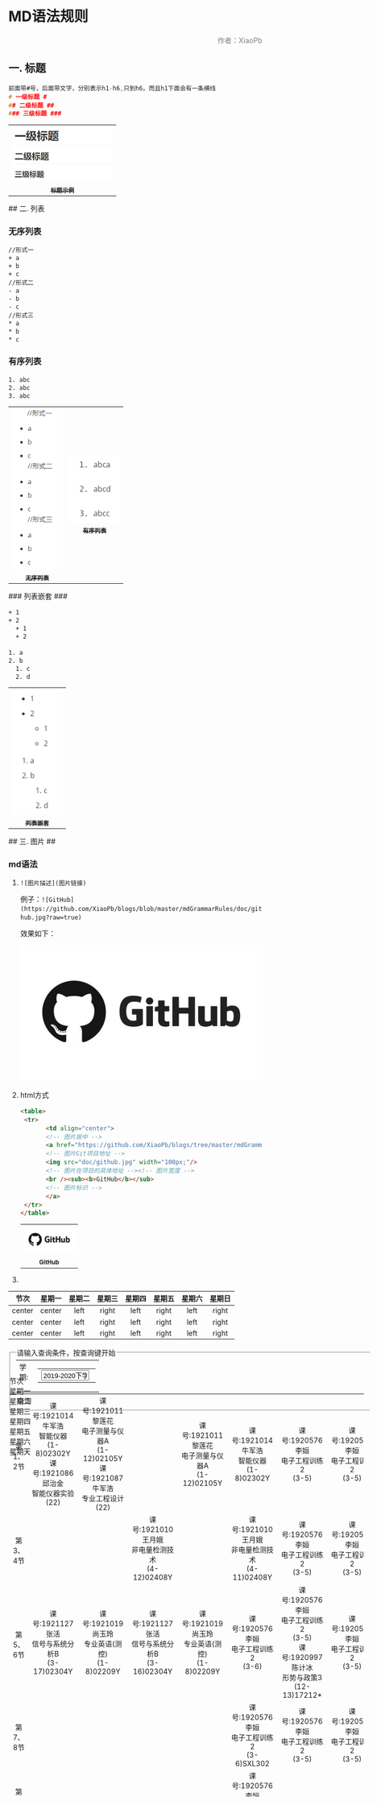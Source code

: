 # MD语法规则  #

<p align="right"><font color=gray>作者：XiaoPb</font></p>

## 一. 标题 ##

```c
前面带#号，后面带文字，分别表示h1-h6,只到h6，而且h1下面会有一条横线
# 一级标题 #
## 二级标题 ##
### 三级标题 ###
```
<table>
	<tr>
        <td align="center"><a href="https://github.com/XiaoPb/blogs/tree/master/mdGrammarRules"><img src="doc/1.png" width="200px;"/><br /><sub><b>标题示例</b></sub></a>
	</tr>
</table>
## 二. 列表

### 无序列表 ###

```
//形式一
+ a
+ b
+ c
//形式二
- a
- b
- c
//形式三
* a
* b
* c
```

### 有序列表 ###

```
1. abc
2. abc
3. abc
```
<table>
	<tr>
        <td align="center"><a href="https://github.com/XiaoPb/blogs/tree/master/mdGrammarRules"><img src="doc/2.png" width="100px;"/><br /><sub><b>无序列表</b></sub></a>
        <td align="center"><a href="https://github.com/XiaoPb/blogs/tree/master/mdGrammarRules"><img src="doc/3.png" width="100px;"/><br /><sub><b>有序列表</b></sub></a>
	</tr>
</table>
### 列表嵌套 ###

```
+ 1
+ 2
  + 1
  + 2
  
1. a
2. b
  1. c
  2. d
```
<table>
	<tr>
        <td align="center"><a href="https://github.com/XiaoPb/blogs/tree/master/mdGrammarRules"><img src="doc/4.png" width="100px;"/><br /><sub><b>列表嵌套</b></sub></a>
	</tr>
</table>
## 三. 图片 ##

### md语法 ###

1. ` ![图片描述](图片链接) `

   例子：``` ![GitHub](https://github.com/XiaoPb/blogs/blob/master/mdGrammarRules/doc/github.jpg?raw=true) ```

   效果如下：

   ![古风美图](https://github.com/XiaoPb/blogs/blob/master/mdGrammarRules/doc/github.jpg?raw=true)

2. html方式

   ```html
   <table>
   	<tr>
          <td align="center">
          <!-- 图片居中 -->
          <a href="https://github.com/XiaoPb/blogs/tree/master/mdGrammarRules">
          <!-- 图片Git项目地址 -->
          <img src="doc/github.jpg" width="100px;"/>
          <!-- 图片在项目的具体地址 --><!-- 图片宽度 -->
          <br /><sub><b>GitHub</b></sub>
          <!-- 图片标识 -->
          </a>
   	</tr>
   </table>
   ```

   <table>
   	<tr>
          <td align="center">
          <a href="https://github.com/XiaoPb/blogs/tree/master/mdGrammarRules">
          <img src="doc/github.jpg" width="100px;"/>
          <br /><sub><b>GitHub</b></sub>
          </a>
   	</tr>
   </table>

3. 



|节次|星期一|星期二|星期三|星期四|星期五|星期六|星期日|
|:----:|:----:|:----:|:----:|:----:|:----:|:----:|:----:|
|center|center|left|right|left|right|left|right|
|center|center|left|right|left|right|left|right|
|center|center|left|right|left|right|left|right|



<div id="StuTable-body" class="x-panel-body x-panel-body-default x-layout-fit x-closable x-panel-body-closable x-panel-body-default-closable x-panel-body-default x-panel-body-default-closable" style="padding: 2px; overflow: auto; width: 714px; height: 903px; left: 0px; top: 0px;"><div class="x-panel x-fit-item x-panel-default" style="margin: 0px; width: 708px; height: 897px;" id="ext-comp-1058"><div id="ext-comp-1058-body" class="x-panel-body x-panel-body-default x-border-layout-ct x-panel-body-default" style="padding: 0px; width: 708px; height: 897px; left: 0px; top: 0px;"><div class="x-panel x-panel-default-framed x-border-item x-box-item" id="queryform-1043" style="margin: 0px; width: 706px; right: auto; left: 0px; top: 0px; height: 56px;"><div id="queryform-1043-body" class="x-panel-body x-panel-body-default-framed x-layout-fit x-panel-body-default-framed x-docked-noborder-top x-docked-noborder-right x-docked-noborder-bottom x-docked-noborder-left" style="width: 696px; left: 0px; top: 0px; height: 46px;"><fieldset class="x-fieldset x-fieldset-with-title x-fieldset-with-header x-fit-item x-fieldset-default" style="margin: 0px; width: 696px;" id="fieldset-1044"><legend class="x-fieldset-header x-fieldset-header-default" id="fieldset-1044-legend"><span id="fieldset-1044-legend-outerCt" style="display:table;"><div id="fieldset-1044-legend-innerCt" style="height: 100%; vertical-align: top; display: table-cell;" class=""><div class="x-component x-fieldset-header-text x-component-default" id="fieldset-1044-legendTitle">请输入查询条件，按查询键开始</div></div></span></legend><div id="fieldset-1044-body" class="x-fieldset-body x-column-layout-ct" style="width: 674px;"><span id="fieldset-1044-outerCt" style="display: table; width: 100%; table-layout: fixed;"><div id="fieldset-1044-innerCt" style="display:table-cell;height:100%;vertical-align:top;" class=""><table class="x-field x-table-plain x-form-item x-form-type-text x-column x-field-default x-column-form-item" style="margin: 0px 0px 6px; width: 165px; table-layout: fixed;" cellpadding="0" id="termcombo-1045"><tbody><tr role="presentation" id="termcombo-1045-inputRow" class="x-form-item-input-row"><td role="presentation" id="termcombo-1045-labelCell" style="" valign="top" halign="right" width="45" class="x-field-label-cell"><label id="termcombo-1045-labelEl" for="termcombo-1045-inputEl" class="x-form-item-label x-unselectable x-form-item-label-right" style="width:40px;margin-right:5px;" unselectable="on">学期:</label></td><td role="presentation" class="x-form-item-body  " id="termcombo-1045-bodyEl" colspan="2" style="width: 100%;"><table id="termcombo-1045-triggerWrap" class="x-form-trigger-wrap" cellpadding="0" cellspacing="0" style="width: 100%; table-layout: fixed;"><tbody><tr><td id="termcombo-1045-inputCell" class="x-form-trigger-input-cell" style="width: 100%;"><div class="x-hide-display x-form-data-hidden" role="presentation" id="ext-gen1170"></div><input id="termcombo-1045-inputEl" type="text" class="x-form-field x-form-required-field x-form-text x-trigger-noedit" autocomplete="off" value="2019-2020下学期" name="term" readonly="readonly" aria-invalid="false" style="width: 100%;"></td><td valign="top" class=" x-trigger-cell x-unselectable" style="width:17px;" id="ext-gen1169"><div class="x-trigger-index-0 x-form-trigger x-form-arrow-trigger x-form-trigger-first" role="button" id="ext-gen1168"></div></td></tr></tbody></table></td><td role="presentation" id="termcombo-1045-sideErrorCell" valign="middle" style="display: none;" width="17"><div role="presentation" id="termcombo-1045-errorEl" class="x-form-error-msg x-form-invalid-icon" style="display:none" data-errorqtip=""></div></td></tr></tbody></table><a class="x-btn x-unselectable x-column x-btn-default-small x-noicon x-btn-noicon x-btn-default-small-noicon" style="margin:0px 3px 0px 3px;" role="button" hidefocus="on" unselectable="on" tabindex="0" id="button-1046"><span id="button-1046-btnWrap" class="x-btn-wrap" unselectable="on"><span id="button-1046-btnEl" class="x-btn-button"><span id="button-1046-btnInnerEl" class="x-btn-inner x-btn-inner-center" unselectable="on">查询</span><span role="img" id="button-1046-btnIconEl" class="x-btn-icon-el  " unselectable="on" style=""></span></span></span></a></div></span></div></fieldset></div></div><div class="x-panel x-grid-with-col-lines x-grid-with-row-lines x-border-item x-box-item x-panel-default x-grid" style="width: 706px; height: 839px; margin: 0px; right: auto; left: 0px; top: 56px;" id="showgrid-1047"><div class="x-grid-header-ct x-docked x-grid-header-ct-default x-docked-top x-grid-header-ct-docked-top x-grid-header-ct-default-docked-top x-box-layout-ct" style="border-width: 1px; width: 706px; right: auto; left: 0px; top: 0px;" id="headercontainer-1048"><div id="headercontainer-1048-innerCt" class="x-box-inner " role="presentation" style="width: 747px; height: 22px;"><div id="headercontainer-1048-targetEl" class="x-box-target" style="width: 747px;"><div class="x-column-header x-column-header-align-left x-box-item x-column-header-default x-unselectable x-column-header-first" style="border-top-width: 1px; border-bottom-width: 1px; border-left-width: 1px; width: 30px; right: auto; left: 0px; top: 0px; margin: 0px;" id="gridcolumn-1049"><div id="gridcolumn-1049-titleEl" class="x-column-header-inner"><span id="gridcolumn-1049-textEl" class="x-column-header-text">节次</span><div id="gridcolumn-1049-triggerEl" class="x-column-header-trigger" style=""></div></div></div><div class="x-column-header x-column-header-align-left x-box-item x-column-header-default x-unselectable" style="border-top-width: 1px; border-bottom-width: 1px; border-left-width: 1px; right: auto; left: 30px; top: 0px; margin: 0px; width: 100px;" id="gridcolumn-1050"><div id="gridcolumn-1050-titleEl" class="x-column-header-inner"><span id="gridcolumn-1050-textEl" class="x-column-header-text">星期一</span><div id="gridcolumn-1050-triggerEl" class="x-column-header-trigger" style=""></div></div></div><div class="x-column-header x-column-header-align-left x-box-item x-column-header-default x-unselectable" style="border-top-width: 1px; border-bottom-width: 1px; border-left-width: 1px; right: auto; left: 130px; top: 0px; margin: 0px; width: 100px;" id="gridcolumn-1051"><div id="gridcolumn-1051-titleEl" class="x-column-header-inner"><span id="gridcolumn-1051-textEl" class="x-column-header-text">星期二</span><div id="gridcolumn-1051-triggerEl" class="x-column-header-trigger"></div></div></div><div class="x-column-header x-column-header-align-left x-box-item x-column-header-default x-unselectable" style="border-top-width: 1px; border-bottom-width: 1px; border-left-width: 1px; right: auto; left: 230px; top: 0px; margin: 0px; width: 100px;" id="gridcolumn-1052"><div id="gridcolumn-1052-titleEl" class="x-column-header-inner"><span id="gridcolumn-1052-textEl" class="x-column-header-text">星期三</span><div id="gridcolumn-1052-triggerEl" class="x-column-header-trigger"></div></div></div><div class="x-column-header x-column-header-align-left x-box-item x-column-header-default x-unselectable" style="border-top-width: 1px; border-bottom-width: 1px; border-left-width: 1px; right: auto; left: 330px; top: 0px; margin: 0px; width: 100px;" id="gridcolumn-1053"><div id="gridcolumn-1053-titleEl" class="x-column-header-inner"><span id="gridcolumn-1053-textEl" class="x-column-header-text">星期四</span><div id="gridcolumn-1053-triggerEl" class="x-column-header-trigger"></div></div></div><div class="x-column-header x-column-header-align-left x-box-item x-column-header-default x-unselectable" style="border-top-width: 1px; border-bottom-width: 1px; border-left-width: 1px; right: auto; left: 430px; top: 0px; margin: 0px; width: 100px;" id="gridcolumn-1054"><div id="gridcolumn-1054-titleEl" class="x-column-header-inner"><span id="gridcolumn-1054-textEl" class="x-column-header-text">星期五</span><div id="gridcolumn-1054-triggerEl" class="x-column-header-trigger"></div></div></div><div class="x-column-header x-column-header-align-left x-box-item x-column-header-default x-unselectable" style="border-top-width: 1px; border-bottom-width: 1px; border-left-width: 1px; right: auto; left: 530px; top: 0px; margin: 0px; width: 100px;" id="gridcolumn-1055"><div id="gridcolumn-1055-titleEl" class="x-column-header-inner"><span id="gridcolumn-1055-textEl" class="x-column-header-text">星期六</span><div id="gridcolumn-1055-triggerEl" class="x-column-header-trigger" style=""></div></div></div><div class="x-column-header x-column-header-align-left x-box-item x-column-header-default x-unselectable x-column-header-last" style="border-top-width: 1px; border-bottom-width: 1px; border-left-width: 1px; right: auto; left: 630px; top: 0px; margin: 0px; width: 100px;" id="gridcolumn-1056"><div id="gridcolumn-1056-titleEl" class="x-column-header-inner"><span id="gridcolumn-1056-textEl" class="x-column-header-text">星期天</span><div id="gridcolumn-1056-triggerEl" class="x-column-header-trigger"></div></div></div></div></div></div><div id="showgrid-1047-body" class="x-panel-body x-grid-body x-panel-body-default x-layout-fit x-panel-body-default" style="padding: 0px; width: 706px; left: 0px; top: 23px; height: 816px;"><div class="x-grid-view x-fit-item x-grid-view-default x-unselectable" id="gridview-1057" tabindex="-1" style="overflow: auto; margin: 0px; width: 704px; height: 814px;"><table role="presentation" id="gridview-1057-table" class="x-gridview-1057-table x-grid-table x-grid-with-col-lines x-grid-with-row-lines" border="0" cellspacing="0" cellpadding="0" style="width: 730px;" tabindex="-1"><colgroup><col class="x-grid-cell-gridcolumn-1049" style="width:30px"></colgroup><colgroup><col class="x-grid-cell-gridcolumn-1050" style="width: 100px;"></colgroup><colgroup><col class="x-grid-cell-gridcolumn-1051" style="width: 100px;"></colgroup><colgroup><col class="x-grid-cell-gridcolumn-1052" style="width: 100px;"></colgroup><colgroup><col class="x-grid-cell-gridcolumn-1053" style="width: 100px;"></colgroup><colgroup><col class="x-grid-cell-gridcolumn-1054" style="width: 100px;"></colgroup><colgroup><col class="x-grid-cell-gridcolumn-1055" style="width: 100px;"></colgroup><colgroup><col class="x-grid-cell-gridcolumn-1056" style="width: 100px;"></colgroup><tbody id="gridview-1057-body"><tr role="row" id="gridview-1057-record-ext-record-188" data-boundview="gridview-1057" data-recordid="ext-record-188" data-recordindex="0" class="x-grid-row x-grid-data-row" tabindex="-1"><td role="gridcell" class="x-grid-cell x-grid-td x-grid-cell-gridcolumn-1049 x-grid-cell-first x-unselectable" id="ext-gen1234"><div unselectable="on" class="x-grid-cell-inner " style="text-align:left;"><div style="vertical-align:middle;text-align:center;white-space:pre-wrap;height:50px">第1、2节</div></div></td><td role="gridcell" class="x-grid-cell x-grid-td x-grid-cell-gridcolumn-1050 x-unselectable x-grid-cell-selected" id="ext-gen1235"><div unselectable="on" class="x-grid-cell-inner " style="text-align:left;"><div style="text-align:center;white-space:pre-wrap;">课号:1921014牛军浩<br>智能仪器<br>(1-8)02302Y<br>课号:1921086邱治金<br>智能仪器实验<br>(22)<br></div></div></td><td role="gridcell" class="x-grid-cell x-grid-td x-grid-cell-gridcolumn-1051 x-unselectable " id="ext-gen1236"><div unselectable="on" class="x-grid-cell-inner " style="text-align:left;"><div style="text-align:center;white-space:pre-wrap;">课号:1921011黎莲花<br>电子测量与仪器A<br>(1-12)02105Y<br>课号:1921087牛军浩<br>专业工程设计<br>(22)<br></div></div></td><td role="gridcell" class="x-grid-cell x-grid-td x-grid-cell-gridcolumn-1052 x-unselectable " id="ext-gen1237"><div unselectable="on" class="x-grid-cell-inner " style="text-align:left;"><div style="text-align:center;white-space:pre-wrap;"></div></div></td><td role="gridcell" class="x-grid-cell x-grid-td x-grid-cell-gridcolumn-1053 x-unselectable " id="ext-gen1238"><div unselectable="on" class="x-grid-cell-inner " style="text-align:left;"><div style="text-align:center;white-space:pre-wrap;">课号:1921011黎莲花<br>电子测量与仪器A<br>(1-12)02105Y<br></div></div></td><td role="gridcell" class="x-grid-cell x-grid-td x-grid-cell-gridcolumn-1054 x-unselectable " id="ext-gen1239"><div unselectable="on" class="x-grid-cell-inner " style="text-align:left;"><div style="text-align:center;white-space:pre-wrap;">课号:1921014牛军浩<br>智能仪器<br>(1-8)02302Y<br></div></div></td><td role="gridcell" class="x-grid-cell x-grid-td x-grid-cell-gridcolumn-1055 x-unselectable " id="ext-gen1240"><div unselectable="on" class="x-grid-cell-inner " style="text-align:left;"><div style="text-align:center;white-space:pre-wrap;">课号:1920576李姮<br>电子工程训练2<br>(3-5)<br></div></div></td><td role="gridcell" class="x-grid-cell x-grid-td x-grid-cell-gridcolumn-1056 x-grid-cell-last x-unselectable " id="ext-gen1241"><div unselectable="on" class="x-grid-cell-inner " style="text-align:left;"><div style="text-align:center;white-space:pre-wrap;">课号:1920576李姮<br>电子工程训练2<br>(3-5)<br></div></div></td></tr><tr role="row" id="gridview-1057-record-ext-record-189" data-boundview="gridview-1057" data-recordid="ext-record-189" data-recordindex="1" class="x-grid-row x-grid-row-alt x-grid-data-row" tabindex="-1"><td role="gridcell" class="x-grid-cell x-grid-td x-grid-cell-gridcolumn-1049 x-grid-cell-first x-unselectable " id="ext-gen1242"><div unselectable="on" class="x-grid-cell-inner " style="text-align:left;"><div style="vertical-align:middle;text-align:center;white-space:pre-wrap;height:50px">第3、4节</div></div></td><td role="gridcell" class="x-grid-cell x-grid-td x-grid-cell-gridcolumn-1050 x-unselectable " id="ext-gen1243"><div unselectable="on" class="x-grid-cell-inner " style="text-align:left;"><div style="text-align:center;white-space:pre-wrap;"></div></div></td><td role="gridcell" class="x-grid-cell x-grid-td x-grid-cell-gridcolumn-1051 x-unselectable " id="ext-gen1244"><div unselectable="on" class="x-grid-cell-inner " style="text-align:left;"><div style="text-align:center;white-space:pre-wrap;"></div></div></td><td role="gridcell" class="x-grid-cell x-grid-td x-grid-cell-gridcolumn-1052 x-unselectable " id="ext-gen1245"><div unselectable="on" class="x-grid-cell-inner " style="text-align:left;"><div style="text-align:center;white-space:pre-wrap;">课号:1921010王月娥<br>非电量检测技术<br>(4-12)02408Y<br></div></div></td><td role="gridcell" class="x-grid-cell x-grid-td x-grid-cell-gridcolumn-1053 x-unselectable " id="ext-gen1246"><div unselectable="on" class="x-grid-cell-inner " style="text-align:left;"><div style="text-align:center;white-space:pre-wrap;"></div></div></td><td role="gridcell" class="x-grid-cell x-grid-td x-grid-cell-gridcolumn-1054 x-unselectable " id="ext-gen1247"><div unselectable="on" class="x-grid-cell-inner " style="text-align:left;"><div style="text-align:center;white-space:pre-wrap;">课号:1921010王月娥<br>非电量检测技术<br>(4-11)02408Y<br></div></div></td><td role="gridcell" class="x-grid-cell x-grid-td x-grid-cell-gridcolumn-1055 x-unselectable " id="ext-gen1248"><div unselectable="on" class="x-grid-cell-inner " style="text-align:left;"><div style="text-align:center;white-space:pre-wrap;">课号:1920576李姮<br>电子工程训练2<br>(3-5)<br></div></div></td><td role="gridcell" class="x-grid-cell x-grid-td x-grid-cell-gridcolumn-1056 x-grid-cell-last x-unselectable " id="ext-gen1249"><div unselectable="on" class="x-grid-cell-inner " style="text-align:left;"><div style="text-align:center;white-space:pre-wrap;">课号:1920576李姮<br>电子工程训练2<br>(3-5)<br></div></div></td></tr><tr role="row" id="gridview-1057-record-ext-record-190" data-boundview="gridview-1057" data-recordid="ext-record-190" data-recordindex="2" class="x-grid-row x-grid-data-row" tabindex="-1"><td role="gridcell" class="x-grid-cell x-grid-td x-grid-cell-gridcolumn-1049 x-grid-cell-first x-unselectable " id="ext-gen1250"><div unselectable="on" class="x-grid-cell-inner " style="text-align:left;"><div style="vertical-align:middle;text-align:center;white-space:pre-wrap;height:50px">第5、6节</div></div></td><td role="gridcell" class="x-grid-cell x-grid-td x-grid-cell-gridcolumn-1050 x-unselectable " id="ext-gen1251"><div unselectable="on" class="x-grid-cell-inner " style="text-align:left;"><div style="text-align:center;white-space:pre-wrap;">课号:1921127张活<br>信号与系统分析B<br>(3-17)02304Y<br></div></div></td><td role="gridcell" class="x-grid-cell x-grid-td x-grid-cell-gridcolumn-1051 x-unselectable " id="ext-gen1252"><div unselectable="on" class="x-grid-cell-inner " style="text-align:left;"><div style="text-align:center;white-space:pre-wrap;">课号:1921019尚玉玲<br>专业英语(测控)<br>(1-8)02209Y<br></div></div></td><td role="gridcell" class="x-grid-cell x-grid-td x-grid-cell-gridcolumn-1052 x-unselectable " id="ext-gen1253"><div unselectable="on" class="x-grid-cell-inner " style="text-align:left;"><div style="text-align:center;white-space:pre-wrap;">课号:1921127张活<br>信号与系统分析B<br>(3-16)02304Y<br></div></div></td><td role="gridcell" class="x-grid-cell x-grid-td x-grid-cell-gridcolumn-1053 x-unselectable " id="ext-gen1254"><div unselectable="on" class="x-grid-cell-inner " style="text-align:left;"><div style="text-align:center;white-space:pre-wrap;">课号:1921019尚玉玲<br>专业英语(测控)<br>(1-8)02209Y<br></div></div></td><td role="gridcell" class="x-grid-cell x-grid-td x-grid-cell-gridcolumn-1054 x-unselectable " id="ext-gen1255"><div unselectable="on" class="x-grid-cell-inner " style="text-align:left;"><div style="text-align:center;white-space:pre-wrap;">课号:1920576李姮<br>电子工程训练2<br>(3-6)<br></div></div></td><td role="gridcell" class="x-grid-cell x-grid-td x-grid-cell-gridcolumn-1055 x-unselectable " id="ext-gen1256"><div unselectable="on" class="x-grid-cell-inner " style="text-align:left;"><div style="text-align:center;white-space:pre-wrap;">课号:1920576李姮<br>电子工程训练2<br>(3-5)<br>课号:1920997陈计冰<br>形势与政策3<br>(12-13)17212*<br></div></div></td><td role="gridcell" class="x-grid-cell x-grid-td x-grid-cell-gridcolumn-1056 x-grid-cell-last x-unselectable " id="ext-gen1257"><div unselectable="on" class="x-grid-cell-inner " style="text-align:left;"><div style="text-align:center;white-space:pre-wrap;">课号:1920576李姮<br>电子工程训练2<br>(3-5)<br></div></div></td></tr><tr role="row" id="gridview-1057-record-ext-record-191" data-boundview="gridview-1057" data-recordid="ext-record-191" data-recordindex="3" class="x-grid-row x-grid-row-alt x-grid-data-row" tabindex="-1"><td role="gridcell" class="x-grid-cell x-grid-td x-grid-cell-gridcolumn-1049 x-grid-cell-first x-unselectable " id="ext-gen1258"><div unselectable="on" class="x-grid-cell-inner " style="text-align:left;"><div style="vertical-align:middle;text-align:center;white-space:pre-wrap;height:50px">第7、8节</div></div></td><td role="gridcell" class="x-grid-cell x-grid-td x-grid-cell-gridcolumn-1050 x-unselectable " id="ext-gen1259"><div unselectable="on" class="x-grid-cell-inner " style="text-align:left;"><div style="text-align:center;white-space:pre-wrap;"></div></div></td><td role="gridcell" class="x-grid-cell x-grid-td x-grid-cell-gridcolumn-1051 x-unselectable " id="ext-gen1260"><div unselectable="on" class="x-grid-cell-inner " style="text-align:left;"><div style="text-align:center;white-space:pre-wrap;"></div></div></td><td role="gridcell" class="x-grid-cell x-grid-td x-grid-cell-gridcolumn-1052 x-unselectable " id="ext-gen1261"><div unselectable="on" class="x-grid-cell-inner " style="text-align:left;"><div style="text-align:center;white-space:pre-wrap;"></div></div></td><td role="gridcell" class="x-grid-cell x-grid-td x-grid-cell-gridcolumn-1053 x-unselectable " id="ext-gen1262"><div unselectable="on" class="x-grid-cell-inner " style="text-align:left;"><div style="text-align:center;white-space:pre-wrap;"></div></div></td><td role="gridcell" class="x-grid-cell x-grid-td x-grid-cell-gridcolumn-1054 x-unselectable " id="ext-gen1263"><div unselectable="on" class="x-grid-cell-inner " style="text-align:left;"><div style="text-align:center;white-space:pre-wrap;">课号:1920576李姮<br>电子工程训练2<br>(3-6)SXL302<br></div></div></td><td role="gridcell" class="x-grid-cell x-grid-td x-grid-cell-gridcolumn-1055 x-unselectable " id="ext-gen1264"><div unselectable="on" class="x-grid-cell-inner " style="text-align:left;"><div style="text-align:center;white-space:pre-wrap;">课号:1920576李姮<br>电子工程训练2<br>(3-5)<br></div></div></td><td role="gridcell" class="x-grid-cell x-grid-td x-grid-cell-gridcolumn-1056 x-grid-cell-last x-unselectable " id="ext-gen1265"><div unselectable="on" class="x-grid-cell-inner " style="text-align:left;"><div style="text-align:center;white-space:pre-wrap;">课号:1920576李姮<br>电子工程训练2<br>(3-5)<br></div></div></td></tr><tr role="row" id="gridview-1057-record-ext-record-192" data-boundview="gridview-1057" data-recordid="ext-record-192" data-recordindex="4" class="x-grid-row x-grid-data-row" tabindex="-1"><td role="gridcell" class="x-grid-cell x-grid-td x-grid-cell-gridcolumn-1049 x-grid-cell-first x-unselectable " id="ext-gen1266"><div unselectable="on" class="x-grid-cell-inner " style="text-align:left;"><div style="vertical-align:middle;text-align:center;white-space:pre-wrap;height:50px">第9、10节</div></div></td><td role="gridcell" class="x-grid-cell x-grid-td x-grid-cell-gridcolumn-1050 x-unselectable " id="ext-gen1267"><div unselectable="on" class="x-grid-cell-inner " style="text-align:left;"><div style="text-align:center;white-space:pre-wrap;"></div></div></td><td role="gridcell" class="x-grid-cell x-grid-td x-grid-cell-gridcolumn-1051 x-unselectable " id="ext-gen1268"><div unselectable="on" class="x-grid-cell-inner " style="text-align:left;"><div style="text-align:center;white-space:pre-wrap;"></div></div></td><td role="gridcell" class="x-grid-cell x-grid-td x-grid-cell-gridcolumn-1052 x-unselectable " id="ext-gen1269"><div unselectable="on" class="x-grid-cell-inner " style="text-align:left;"><div style="text-align:center;white-space:pre-wrap;"></div></div></td><td role="gridcell" class="x-grid-cell x-grid-td x-grid-cell-gridcolumn-1053 x-unselectable " id="ext-gen1270"><div unselectable="on" class="x-grid-cell-inner " style="text-align:left;"><div style="text-align:center;white-space:pre-wrap;"></div></div></td><td role="gridcell" class="x-grid-cell x-grid-td x-grid-cell-gridcolumn-1054 x-unselectable " id="ext-gen1271"><div unselectable="on" class="x-grid-cell-inner " style="text-align:left;"><div style="text-align:center;white-space:pre-wrap;">课号:1920576李姮<br>电子工程训练2<br>(3-6)<br></div></div></td><td role="gridcell" class="x-grid-cell x-grid-td x-grid-cell-gridcolumn-1055 x-unselectable " id="ext-gen1272"><div unselectable="on" class="x-grid-cell-inner " style="text-align:left;"><div style="text-align:center;white-space:pre-wrap;"></div></div></td><td role="gridcell" class="x-grid-cell x-grid-td x-grid-cell-gridcolumn-1056 x-grid-cell-last x-unselectable " id="ext-gen1273"><div unselectable="on" class="x-grid-cell-inner " style="text-align:left;"><div style="text-align:center;white-space:pre-wrap;"></div></div></td></tr><tr role="row" id="gridview-1057-record-ext-record-193" data-boundview="gridview-1057" data-recordid="ext-record-193" data-recordindex="5" class="x-grid-row x-grid-row-alt x-grid-data-row" tabindex="-1"><td role="gridcell" class="x-grid-cell x-grid-td x-grid-cell-gridcolumn-1049 x-grid-cell-first x-unselectable " id="ext-gen1274"><div unselectable="on" class="x-grid-cell-inner " style="text-align:left;"><div style="vertical-align:middle;text-align:center;white-space:pre-wrap;height:50px">第11节</div></div></td><td role="gridcell" class="x-grid-cell x-grid-td x-grid-cell-gridcolumn-1050 x-unselectable " id="ext-gen1275"><div unselectable="on" class="x-grid-cell-inner " style="text-align:left;"><div style="text-align:center;white-space:pre-wrap;"></div></div></td><td role="gridcell" class="x-grid-cell x-grid-td x-grid-cell-gridcolumn-1051 x-unselectable " id="ext-gen1276"><div unselectable="on" class="x-grid-cell-inner " style="text-align:left;"><div style="text-align:center;white-space:pre-wrap;"></div></div></td><td role="gridcell" class="x-grid-cell x-grid-td x-grid-cell-gridcolumn-1052 x-unselectable " id="ext-gen1277"><div unselectable="on" class="x-grid-cell-inner " style="text-align:left;"><div style="text-align:center;white-space:pre-wrap;"></div></div></td><td role="gridcell" class="x-grid-cell x-grid-td x-grid-cell-gridcolumn-1053 x-unselectable " id="ext-gen1278"><div unselectable="on" class="x-grid-cell-inner " style="text-align:left;"><div style="text-align:center;white-space:pre-wrap;"></div></div></td><td role="gridcell" class="x-grid-cell x-grid-td x-grid-cell-gridcolumn-1054 x-unselectable " id="ext-gen1279"><div unselectable="on" class="x-grid-cell-inner " style="text-align:left;"><div style="text-align:center;white-space:pre-wrap;"></div></div></td><td role="gridcell" class="x-grid-cell x-grid-td x-grid-cell-gridcolumn-1055 x-unselectable " id="ext-gen1280"><div unselectable="on" class="x-grid-cell-inner " style="text-align:left;"><div style="text-align:center;white-space:pre-wrap;"></div></div></td><td role="gridcell" class="x-grid-cell x-grid-td x-grid-cell-gridcolumn-1056 x-grid-cell-last x-unselectable " id="ext-gen1281"><div unselectable="on" class="x-grid-cell-inner " style="text-align:left;"><div style="text-align:center;white-space:pre-wrap;"></div></div></td></tr><tr role="row" id="gridview-1057-record-ext-record-194" data-boundview="gridview-1057" data-recordid="ext-record-194" data-recordindex="6" class="x-grid-row x-grid-data-row" tabindex="-1"><td role="gridcell" class="x-grid-cell x-grid-td x-grid-cell-gridcolumn-1049 x-grid-cell-first x-unselectable " id="ext-gen1282"><div unselectable="on" class="x-grid-cell-inner " style="text-align:left;"><div style="vertical-align:middle;text-align:center;white-space:pre-wrap;height:50px">中午</div></div></td><td role="gridcell" class="x-grid-cell x-grid-td x-grid-cell-gridcolumn-1050 x-unselectable " id="ext-gen1283"><div unselectable="on" class="x-grid-cell-inner " style="text-align:left;"><div style="text-align:center;white-space:pre-wrap;"></div></div></td><td role="gridcell" class="x-grid-cell x-grid-td x-grid-cell-gridcolumn-1051 x-unselectable " id="ext-gen1284"><div unselectable="on" class="x-grid-cell-inner " style="text-align:left;"><div style="text-align:center;white-space:pre-wrap;"></div></div></td><td role="gridcell" class="x-grid-cell x-grid-td x-grid-cell-gridcolumn-1052 x-unselectable " id="ext-gen1285"><div unselectable="on" class="x-grid-cell-inner " style="text-align:left;"><div style="text-align:center;white-space:pre-wrap;"></div></div></td><td role="gridcell" class="x-grid-cell x-grid-td x-grid-cell-gridcolumn-1053 x-unselectable " id="ext-gen1286"><div unselectable="on" class="x-grid-cell-inner " style="text-align:left;"><div style="text-align:center;white-space:pre-wrap;"></div></div></td><td role="gridcell" class="x-grid-cell x-grid-td x-grid-cell-gridcolumn-1054 x-unselectable " id="ext-gen1287"><div unselectable="on" class="x-grid-cell-inner " style="text-align:left;"><div style="text-align:center;white-space:pre-wrap;"></div></div></td><td role="gridcell" class="x-grid-cell x-grid-td x-grid-cell-gridcolumn-1055 x-unselectable " id="ext-gen1288"><div unselectable="on" class="x-grid-cell-inner " style="text-align:left;"><div style="text-align:center;white-space:pre-wrap;"></div></div></td><td role="gridcell" class="x-grid-cell x-grid-td x-grid-cell-gridcolumn-1056 x-grid-cell-last x-unselectable " id="ext-gen1289"><div unselectable="on" class="x-grid-cell-inner " style="text-align:left;"><div style="text-align:center;white-space:pre-wrap;"></div></div></td></tr></tbody></table></div></div></div></div></div>
<style>
    .square {
        width:13.5%;text-align:center;
    }
</style>
</div>

